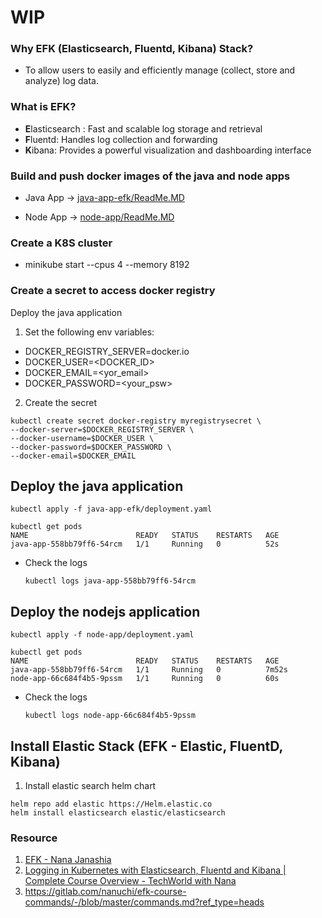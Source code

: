 # WIP

### Why EFK (Elasticsearch, Fluentd, Kibana) Stack?

- To allow users to easily and efficiently manage (collect, store and analyze) log data.

### What is EFK?

- **E**lasticsearch : Fast and scalable log storage and retrieval
- **F**luentd: Handles log collection and forwarding
- **K**ibana:  Provides a powerful visualization and dashboarding interface

### Build and push docker images of the java and node apps

- Java App -> [java-app-efk/ReadMe.MD](java-app-efk/ReadMe.MD)

- Node App -> [node-app/ReadMe.MD](node-app/ReadMe.MD)

### Create a K8S cluster

- minikube start --cpus 4 --memory 8192


### Create a secret to access docker registry
Deploy the java application
1. Set the following env variables:
  - DOCKER_REGISTRY_SERVER=docker.io
  - DOCKER_USER=<DOCKER_ID>
  - DOCKER_EMAIL=<yor_email>
  - DOCKER_PASSWORD=<your_psw>

2. Create the secret

```
kubectl create secret docker-registry myregistrysecret \
--docker-server=$DOCKER_REGISTRY_SERVER \
--docker-username=$DOCKER_USER \
--docker-password=$DOCKER_PASSWORD \
--docker-email=$DOCKER_EMAIL 
```

## Deploy the java application

```kubectl apply -f java-app-efk/deployment.yaml```

```
kubectl get pods
NAME                        READY   STATUS    RESTARTS   AGE
java-app-558bb79ff6-54rcm   1/1     Running   0          52s
```

- Check the logs

   ```kubectl logs java-app-558bb79ff6-54rcm```

## Deploy the nodejs application

```kubectl apply -f node-app/deployment.yaml```   

```
kubectl get pods
NAME                        READY   STATUS    RESTARTS   AGE
java-app-558bb79ff6-54rcm   1/1     Running   0          7m52s
node-app-66c684f4b5-9pssm   1/1     Running   0          60s
```

- Check the logs

   ```kubectl logs node-app-66c684f4b5-9pssm```

## Install Elastic Stack (EFK - Elastic, FluentD, Kibana)

1. Install elastic search helm chart

```
helm repo add elastic https://Helm.elastic.co
helm install elasticsearch elastic/elasticsearch
```

  

### Resource
1. [EFK - Nana Janashia](https://gitlab.com/nanuchi/efk-course-commands)
2. [Logging in Kubernetes with Elasticsearch, Fluentd and Kibana | Complete Course Overview - TechWorld with Nana](https://www.youtube.com/watch?v=I5c8Pfg2tys)
3. https://gitlab.com/nanuchi/efk-course-commands/-/blob/master/commands.md?ref_type=heads